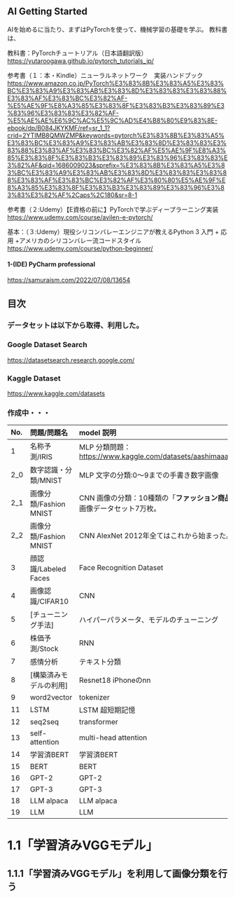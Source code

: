 ## AI Getting Started

AIを始めるに当たり、まずはPyTorchを使って、機械学習の基礎を学ぶ。
教科書は、


教科書：PyTorchチュートリアル（日本語翻訳版）https://yutaroogawa.github.io/pytorch_tutorials_jp/


参考書（１：本・Kindle）ニューラルネットワーク　実装ハンドブック
　https://www.amazon.co.jp/PyTorch%E3%83%8B%E3%83%A5%E3%83%BC%E3%83%A9%E3%83%AB%E3%83%8D%E3%83%83%E3%83%88%E3%83%AF%E3%83%BC%E3%82%AF-%E5%AE%9F%E8%A3%85%E3%83%8F%E3%83%B3%E3%83%89%E3%83%96%E3%83%83%E3%82%AF-%E5%AE%AE%E6%9C%AC%E5%9C%AD%E4%B8%80%E9%83%8E-ebook/dp/B084JKYKMF/ref=sr_1_1?crid=2YTIMB8QMWZMP&keywords=pytorch%E3%83%8B%E3%83%A5%E3%83%BC%E3%83%A9%E3%83%AB%E3%83%8D%E3%83%83%E3%83%88%E3%83%AF%E3%83%BC%E3%82%AF%E5%AE%9F%E8%A3%85%E3%83%8F%E3%83%B3%E3%83%89%E3%83%96%E3%83%83%E3%82%AF&qid=1686009023&sprefix=%E3%83%8B%E3%83%A5%E3%83%BC%E3%83%A9%E3%83%AB%E3%83%8D%E3%83%83%E3%83%88%E3%83%AF%E3%83%BC%E3%82%AF%E3%80%80%E5%AE%9F%E8%A3%85%E3%83%8F%E3%83%B3%E3%83%89%E3%83%96%E3%83%83%E3%82%AF%2Caps%2C180&sr=8-1

参考書（２:Udemy）【E資格の前に】PyTorchで学ぶディープラーニング実装
 https://www.udemy.com/course/avilen-e-pytorch/

基本：（３:Udemy）現役シリコンバレーエンジニアが教えるPython 3 入門 + 応用 +アメリカのシリコンバレー流コードスタイル
https://www.udemy.com/course/python-beginner/

#### 1-(IDE) PyCharm professional
https://samuraism.com/2022/07/08/13654

## 目次

### データセットは以下から取得、利用した。

### Google Dataset Search
https://datasetsearch.research.google.com/

### Kaggle Dataset
https://www.kaggle.com/datasets

### 作成中・・・

| No. | 問題/問題名            | model 説明                                                       |
| :-- | :--------------------- |:---------------------------------------------------------------|
| 1   | 名称予測/IRIS          | MLP 分類問題：https://www.kaggle.com/datasets/aashimaaa/irisdataset |
| 2_0 | 数字認識・分類/MNIST   | MLP 文字の分類:0～9までの手書き数字画像                                        |
| 2_1 | 画像分類/Fashion MNIST | CNN 画像の分類：10種類の「**ファッション商品**」写真の画像データセット7万枚。                   |
| 2_2 | 画像分類/Fashion MNIST | CNN AlexNet 2012年全てはこれから始まった。                                  |
| 3   | 顔認識/Labeled Faces   | Face Recognition Dataset                                       |
| 4   | 画像認識/CIFAR10       | CNN                                                            |
| 5   | [チューニング手法]     | ハイパーパラメータ、モデルのチューニング                                           |
| 6   | 株価予測/Stock         | RNN                                                            |
| 7   | 感情分析               | テキスト分類                                                         |
| 8   | [構築済みモデルの利用] | Resnet18 iPhoneのnn                                             |
| 9   | word2vector            | tokenizer                                                      |
| 11  | LSTM                   | LSTM 超短期記憶                                                     |
| 12  | seq2seq                | transformer                                                    |
| 13  | self-attention         | multi-head attention                                           |
| 14  | 学習済BERT             | 学習済BERT                                                        |
| 15  | BERT                   | BERT                                                           |
| 16  | GPT-2                  | GPT-2                                                          |
| 17  | GPT-3                  | GPT-3                                                          |
| 18  | LLM  alpaca            | LLM  alpaca                                                    |
| 19  | LLM                    | LLM                                                            |


# 1.1「学習済みVGGモデル」
## 1.1.1「学習済みVGGモデル」を利用して画像分類を行う

